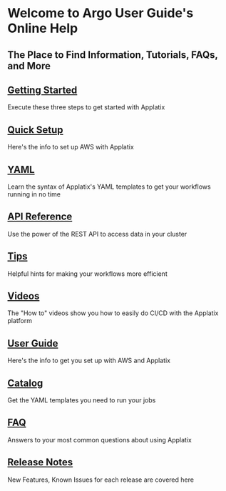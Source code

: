 <div class="topichero" xmlns="">

<div class="title-text">

<div class="HomeHeroSection">

<div class="centered-text">

# Welcome to <span class="GeneralApplatix User Guide">Argo User Guide</span>'s Online Help

## The Place to Find Information, Tutorials, FAQs, and More

</div>

</div>

</div>

</div>

<div id="content-section" class="mc-blurb" xmlns="">

<div class="HomeWelcomePDFSection outer-row">

<div class="left-section">

<div class="left-content">

<div>

## [Getting Started](../GettingStarted)

Execute these three steps to get started with Applatix

</div>

<div>

## [Quick Setup](#/docs;doc=%2FApplatix_Quick_Start%2FOutput%2Fcyee%2FHTML5%20-%20Top%20Navigation%2FDefault.md)

Here's the info to set up AWS with Applatix

</div>

<div>

## [YAML](../YAML)

Learn the syntax of Applatix's YAML templates to get your workflows running in no time

</div>

<div>

## [API Reference](../API)

Use the power of the REST API to access data in your cluster

</div>

<div>

## [Tips](../Tips)

Helpful hints for making your workflows more efficient

</div>

</div>

</div>

<div class="right-section">

<div class="right-content">

<div>

## [Videos](../Videos)

The "How to" videos show you how to easily do CI/CD with the Applatix platform

</div>

<div>

## [User Guide](../UserGuide)

Here's the info to get you set up with AWS and Applatix

</div>

<div>

## [Catalog](../Catalog)

Get the YAML templates you need to run your jobs

</div>

<div>

## [FAQ](../FAQ)

Answers to your most common questions about using Applatix

</div>

<div>

## [Release Notes](../ReleaseNotes)

New Features, Known Issues for each release are covered here

</div>

</div>

</div>

</div>

</div>